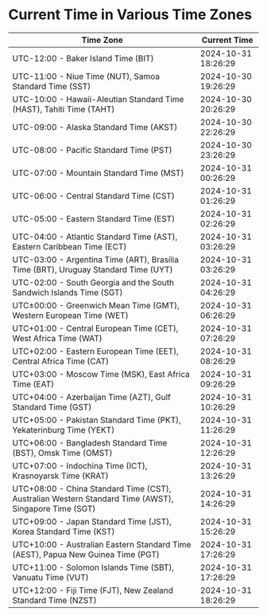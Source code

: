 # Current Time in Various Time Zones

| Time Zone | Current Time |
|-----------|--------------|
| UTC-12:00 - Baker Island Time (BIT) | 2024-10-31 18:26:29 |
| UTC-11:00 - Niue Time (NUT), Samoa Standard Time (SST) | 2024-10-30 19:26:29 |
| UTC-10:00 - Hawaii-Aleutian Standard Time (HAST), Tahiti Time (TAHT) | 2024-10-30 20:26:29 |
| UTC-09:00 - Alaska Standard Time (AKST) | 2024-10-30 22:26:29 |
| UTC-08:00 - Pacific Standard Time (PST) | 2024-10-30 23:26:29 |
| UTC-07:00 - Mountain Standard Time (MST) | 2024-10-31 00:26:29 |
| UTC-06:00 - Central Standard Time (CST) | 2024-10-31 01:26:29 |
| UTC-05:00 - Eastern Standard Time (EST) | 2024-10-31 02:26:29 |
| UTC-04:00 - Atlantic Standard Time (AST), Eastern Caribbean Time (ECT) | 2024-10-31 03:26:29 |
| UTC-03:00 - Argentina Time (ART), Brasília Time (BRT), Uruguay Standard Time (UYT) | 2024-10-31 03:26:29 |
| UTC-02:00 - South Georgia and the South Sandwich Islands Time (SGT) | 2024-10-31 04:26:29 |
| UTC±00:00 - Greenwich Mean Time (GMT), Western European Time (WET) | 2024-10-31 06:26:29 |
| UTC+01:00 - Central European Time (CET), West Africa Time (WAT) | 2024-10-31 07:26:29 |
| UTC+02:00 - Eastern European Time (EET), Central Africa Time (CAT) | 2024-10-31 08:26:29 |
| UTC+03:00 - Moscow Time (MSK), East Africa Time (EAT) | 2024-10-31 09:26:29 |
| UTC+04:00 - Azerbaijan Time (AZT), Gulf Standard Time (GST) | 2024-10-31 10:26:29 |
| UTC+05:00 - Pakistan Standard Time (PKT), Yekaterinburg Time (YEKT) | 2024-10-31 11:26:29 |
| UTC+06:00 - Bangladesh Standard Time (BST), Omsk Time (OMST) | 2024-10-31 12:26:29 |
| UTC+07:00 - Indochina Time (ICT), Krasnoyarsk Time (KRAT) | 2024-10-31 13:26:29 |
| UTC+08:00 - China Standard Time (CST), Australian Western Standard Time (AWST), Singapore Time (SGT) | 2024-10-31 14:26:29 |
| UTC+09:00 - Japan Standard Time (JST), Korea Standard Time (KST) | 2024-10-31 15:26:29 |
| UTC+10:00 - Australian Eastern Standard Time (AEST), Papua New Guinea Time (PGT) | 2024-10-31 17:26:29 |
| UTC+11:00 - Solomon Islands Time (SBT), Vanuatu Time (VUT) | 2024-10-31 17:26:29 |
| UTC+12:00 - Fiji Time (FJT), New Zealand Standard Time (NZST) | 2024-10-31 18:26:29 |
